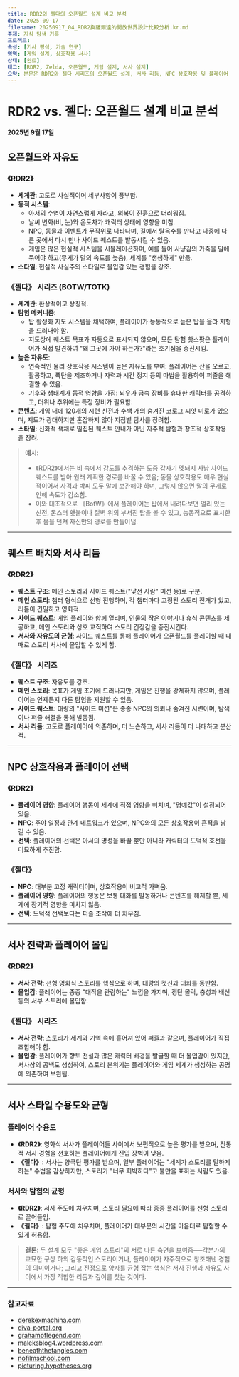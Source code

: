 ```yaml
---
title: RDR2와 젤다의 오픈월드 설계 비교 분석
date: 2025-09-17
filename: 20250917_04_RDR2與薩爾達的開放世界設計比較分析.kr.md
주제: 지식 탐색 기록
프로젝트: 
속성: [기사 평석, 기술 연구]
영역: [게임 설계, 상호작용 서사]
상태: [완료]
태그: [RDR2, Zelda, 오픈월드, 게임 설계, 서사 설계]
요약: 본문은 RDR2와 젤다 시리즈의 오픈월드 설계, 서사 리듬, NPC 상호작용 및 플레이어 몰입감 등 방면에서의 서로 다른 전략과 철학을 심도 있게 비교 분석합니다.
---
```


# RDR2 vs. 젤다: 오픈월드 설계 비교 분석

**2025년 9월 17일**

## 오픈월드와 자유도

### 《RDR2》
- **세계관**: 고도로 사실적이며 세부사항이 풍부함.
- **동적 시스템**:
    - 아서의 수염이 자연스럽게 자라고, 의복이 진흙으로 더러워짐.
    - 날씨 변화(비, 눈)와 온도차가 캐릭터 상태에 영향을 미침.
    - NPC, 동물과 이벤트가 무작위로 나타나며, 길에서 탈옥수를 만나고 나중에 다른 곳에서 다시 만나 사이드 퀘스트를 발동시킬 수 있음.
    - 게임은 많은 현실적 시스템을 시뮬레이션하며, 예를 들어 사냥감의 가죽을 말에 묶어야 하고(무게가 말의 속도를 늦춤), 세계를 "생생하게" 만듦.
- **스타일**: 현실적 사실주의 스타일로 몰입감 있는 경험을 강조.

### 《젤다》 시리즈 (BOTW/TOTK)
- **세계관**: 환상적이고 상징적.
- **탐험 메커니즘**:
    - 탑 활성화 지도 시스템을 채택하여, 플레이어가 능동적으로 높은 탑을 올라 지형을 드러내야 함.
    - 지도상에 퀘스트 목표가 자동으로 표시되지 않으며, 모든 탐험 핫스팟은 플레이어가 직접 발견하여 "왜 그곳에 가야 하는가?"라는 호기심을 증진시킴.
- **높은 자유도**:
    - 연속적인 물리 상호작용 시스템이 높은 자유도를 부여: 플레이어는 산을 오르고, 활공하고, 폭탄을 제조하거나 자력과 시간 정지 등의 마법을 활용하여 퍼즐을 해결할 수 있음.
    - 기후와 생태계가 동적 영향을 가짐: 뇌우가 금속 장비를 휴대한 캐릭터를 공격하고, 더위나 추위에는 특정 장비가 필요함.
- **콘텐츠**: 게임 내에 120개의 시련 신전과 수백 개의 숨겨진 코로그 씨앗 미로가 있으며, 지도가 광대하지만 혼잡하지 않아 지점별 탐사를 장려함.
- **스타일**: 신화적 색채로 밀집된 퀘스트 안내가 아닌 자주적 탐험과 창조적 상호작용을 장려.

> **예시**:
> - 《RDR2》에서는 비 속에서 강도를 추격하는 도중 갑자기 멧돼지 사냥 사이드 퀘스트를 받아 원래 계획한 경로를 바꿀 수 있음; 동물 상호작용도 매우 현실적이어서 사격과 박피 모두 말에 보관해야 하며, 그렇지 않으면 말의 무게로 인해 속도가 감소함.
> - 이와 대조적으로 《BotW》에서 플레이어는 탑에서 내려다보면 멀리 있는 신전, 몬스터 횃불이나 절벽 위의 부서진 탑을 볼 수 있고, 능동적으로 표시한 후 몸을 던져 자신만의 경로를 만들어냄.

---

## 퀘스트 배치와 서사 리듬

### 《RDR2》
- **퀘스트 구조**: 메인 스토리와 사이드 퀘스트("낯선 사람" 미션 등)로 구분.
- **메인 스토리**: 챕터 형식으로 선형 진행하며, 각 챕터마다 고정된 스토리 전개가 있고, 리듬이 긴밀하고 영화적.
- **사이드 퀘스트**: 게임 플레이와 함께 열리며, 인물의 작은 이야기나 휴식 콘텐츠를 제공하고, 메인 스토리와 상호 교직하여 스토리 긴장감을 증진시킨다.
- **서사와 자유도의 균형**: 사이드 퀘스트를 통해 플레이어가 오픈월드를 플레이할 때 때때로 스토리 서사에 몰입할 수 있게 함.

### 《젤다》 시리즈
- **퀘스트 구조**: 자유도를 강조.
- **메인 스토리**: 목표가 게임 초기에 드러나지만, 게임은 진행을 강제하지 않으며, 플레이어는 언제든지 다른 탐험을 지원할 수 있음.
- **사이드 퀘스트**: 대량의 "사이드 미션"은 종종 NPC의 의뢰나 숨겨진 시련이며, 탐색이나 퍼즐 해결을 통해 발동됨.
- **서사 리듬**: 고도로 플레이어에 의존하며, 더 느슨하고, 서사 리듬이 더 나태하고 분산적.

---

## NPC 상호작용과 플레이어 선택

### 《RDR2》
- **플레이어 영향**: 플레이어 행동이 세계에 직접 영향을 미치며, "명예값"이 설정되어 있음.
- **NPC**: 주야 일정과 관계 네트워크가 있으며, NPC와의 모든 상호작용이 흔적을 남길 수 있음.
- **선택**: 플레이어의 선택은 아서의 명성을 바꿀 뿐만 아니라 캐릭터의 도덕적 호선을 미묘하게 추진함.

### 《젤다》
- **NPC**: 대부분 고정 캐릭터이며, 상호작용이 비교적 가벼움.
- **플레이어 영향**: 플레이어의 행동은 보통 대화를 발동하거나 콘텐츠를 해제할 뿐, 세계에 장기적 영향을 미치지 않음.
- **선택**: 도덕적 선택보다는 퍼즐 조작에 더 치우침.

---

## 서사 전략과 플레이어 몰입

### 《RDR2》
- **서사 전략**: 선형 영화식 스토리를 핵심으로 하며, 대량의 컷신과 대화를 동반함.
- **몰입감**: 플레이어는 종종 "대작을 관람하는" 느낌을 가지며, 갱단 몰락, 충성과 배신 등의 서부 스토리에 몰입함.

### 《젤다》 시리즈
- **서사 전략**: 스토리가 세계와 기억 속에 흩어져 있어 퍼즐과 같으며, 플레이어가 직접 조합해야 함.
- **몰입감**: 플레이어가 향토 전설과 많은 캐릭터 배경을 발굴할 때 더 몰입감이 있지만, 서사상의 공백도 생성하여, 스토리 분위기는 플레이어와 게임 세계가 생성하는 공명에 의존하여 보완됨.

---

## 서사 스타일 수용도와 균형

### 플레이어 수용도
- **《RDR2》**: 영화식 서사가 플레이어들 사이에서 보편적으로 높은 평가를 받으며, 전통적 서사 경험을 선호하는 플레이어에게 진입 장벽이 낮음.
- **《젤다》**: 서사는 양극단 평가를 받으며, 일부 플레이어는 "세계가 스토리를 말하게 하는" 수법을 감상하지만, 스토리가 "너무 희박하다"고 불만을 표하는 사람도 있음.

### 서사와 탐험의 균형
- **《RDR2》**: 서사 주도에 치우치며, 스토리 필요에 따라 종종 플레이어를 선형 스토리로 끌어들임.
- **《젤다》**: 탐험 주도에 치우치며, 플레이어가 대부분의 시간을 마음대로 탐험할 수 있게 허용함.

> **결론**:
> 두 설계 모두 "좋은 게임 스토리"의 서로 다른 측면을 보여줌──각본가의 교묘한 구상 하의 감동적인 스토리이거나, 플레이어가 자주적으로 창조해낸 경험의 의미이거나; 그리고 진정으로 양자를 균형 잡는 핵심은 서사 진행과 자유도 사이에서 가장 적합한 리듬과 깊이를 찾는 것이다.

---

### 참고자료
- [derekexmachina.com](http://derekexmachina.com)
- [diva-portal.org](http://diva-portal.org)
- [grahamoflegend.com](http://grahamoflegend.com)
- [maleksblog4.wordpress.com](http://maleksblog4.wordpress.com)
- [beneaththetangles.com](http://beneaththetangles.com)
- [nofilmschool.com](http://nofilmschool.com)
- [picturing.hypotheses.org](http://picturing.hypotheses.org)